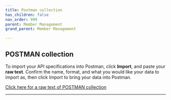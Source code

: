 ```yaml
---
title: Postman collection
has_children: false
nav_order: 999
parent: Member Management
grand_parent: Member Management

---
```

## POSTMAN collection

To import your API specifications into Postman, click **Import**, and paste your **raw text**.
Confirm the name, format, and what you would like your data to import as, then click Import to bring your data into Postman.

<a href="http://docs.integratedpanel.toluna.com/resources/member-management.txt" target="_blank" class="btn">Click here for a raw text of POSTMAN collection</a>

---